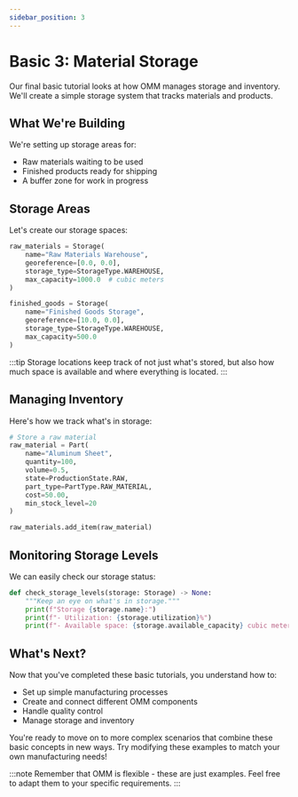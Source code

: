 ```yaml
---
sidebar_position: 3
---
```


# Basic 3: Material Storage

Our final basic tutorial looks at how OMM manages storage and inventory. We'll create a simple storage system that tracks materials and products.

## What We're Building

We're setting up storage areas for:
- Raw materials waiting to be used
- Finished products ready for shipping
- A buffer zone for work in progress

## Storage Areas

Let's create our storage spaces:

```python
raw_materials = Storage(
    name="Raw Materials Warehouse",
    georeference=[0.0, 0.0],
    storage_type=StorageType.WAREHOUSE,
    max_capacity=1000.0  # cubic meters
)

finished_goods = Storage(
    name="Finished Goods Storage",
    georeference=[10.0, 0.0],
    storage_type=StorageType.WAREHOUSE,
    max_capacity=500.0
)
```

:::tip
Storage locations keep track of not just what's stored, but also how much space is available and where everything is located.
:::

## Managing Inventory

Here's how we track what's in storage:

```python
# Store a raw material
raw_material = Part(
    name="Aluminum Sheet",
    quantity=100,
    volume=0.5,
    state=ProductionState.RAW,
    part_type=PartType.RAW_MATERIAL,
    cost=50.00,
    min_stock_level=20
)

raw_materials.add_item(raw_material)
```

## Monitoring Storage Levels

We can easily check our storage status:

```python
def check_storage_levels(storage: Storage) -> None:
    """Keep an eye on what's in storage."""
    print(f"Storage {storage.name}:")
    print(f"- Utilization: {storage.utilization}%")
    print(f"- Available space: {storage.available_capacity} cubic meters")
```

## What's Next?

Now that you've completed these basic tutorials, you understand how to:
- Set up simple manufacturing processes
- Create and connect different OMM components
- Handle quality control
- Manage storage and inventory

You're ready to move on to more complex scenarios that combine these basic concepts in new ways. Try modifying these examples to match your own manufacturing needs!

:::note
Remember that OMM is flexible - these are just examples. Feel free to adapt them to your specific requirements.
:::